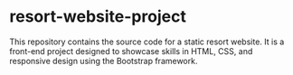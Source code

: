 # resort-website-project
This repository contains the source code for a static resort website. It is a front-end project designed to showcase skills in HTML, CSS, and responsive design using the Bootstrap framework.
